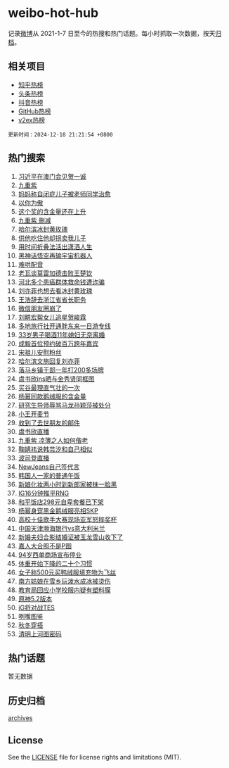 # weibo-hot-hub

记录[微博](https://www.weibo.com)从 2021-1-7 日至今的热搜和热门话题。每小时抓取一次数据，按天[归档](archives)。

## 相关项目

- [知乎热榜](https://github.com/lonnyzhang423/zhihu-hot-hub)
- [头条热榜](https://github.com/lonnyzhang423/toutiao-hot-hub)
- [抖音热榜](https://github.com/lonnyzhang423/douyin-hot-hub)
- [GitHub热榜](https://github.com/lonnyzhang423/github-hot-hub)
- [v2ex热榜](https://github.com/lonnyzhang423/v2ex-hot-hub)


`更新时间：2024-12-18 21:21:54 +0800`

## 热门搜索

1. [习近平在澳门会见贺一诚](https://m.weibo.cn/search?containerid=100103type%3D1%26t%3D10%26q%3D%23%E4%B9%A0%E8%BF%91%E5%B9%B3%E5%9C%A8%E6%BE%B3%E9%97%A8%E4%BC%9A%E8%A7%81%E8%B4%BA%E4%B8%80%E8%AF%9A%23&stream_entry_id=51&isnewpage=1&extparam=seat%3D1%26filter_type%3Drealtimehot%26stream_entry_id%3D51%26q%3D%2523%25E4%25B9%25A0%25E8%25BF%2591%25E5%25B9%25B3%25E5%259C%25A8%25E6%25BE%25B3%25E9%2597%25A8%25E4%25BC%259A%25E8%25A7%2581%25E8%25B4%25BA%25E4%25B8%2580%25E8%25AF%259A%2523%26dgr%3D0%26c_type%3D51%26cate%3D10103%26pos%3D0%26display_time%3D1734528113%26pre_seqid%3D17345281134750179389712)
1. [九重紫](https://m.weibo.cn/search?containerid=100103type%3D1%26t%3D10%26q%3D%E4%B9%9D%E9%87%8D%E7%B4%AB&stream_entry_id=31&isnewpage=1&extparam=seat%3D1%26filter_type%3Drealtimehot%26flag%3D16%26c_type%3D31%26band_rank%3D1%26cate%3D5001%26pos%3D0%26stream_entry_id%3D31%26q%3D%25E4%25B9%259D%25E9%2587%258D%25E7%25B4%25AB%26realpos%3D1%26lcate%3D5001%26dgr%3D0%26display_time%3D1734528113%26pre_seqid%3D17345281134750179389712)
1. [妈妈称自闭症儿子被老师同学治愈](https://m.weibo.cn/search?containerid=100103type%3D1%26t%3D10%26q%3D%23%E5%A6%88%E5%A6%88%E7%A7%B0%E8%87%AA%E9%97%AD%E7%97%87%E5%84%BF%E5%AD%90%E8%A2%AB%E8%80%81%E5%B8%88%E5%90%8C%E5%AD%A6%E6%B2%BB%E6%84%88%23&stream_entry_id=31&isnewpage=1&extparam=seat%3D1%26filter_type%3Drealtimehot%26flag%3D32768%26c_type%3D31%26band_rank%3D2%26cate%3D5001%26pos%3D1%26stream_entry_id%3D31%26q%3D%2523%25E5%25A6%2588%25E5%25A6%2588%25E7%25A7%25B0%25E8%2587%25AA%25E9%2597%25AD%25E7%2597%2587%25E5%2584%25BF%25E5%25AD%2590%25E8%25A2%25AB%25E8%2580%2581%25E5%25B8%2588%25E5%2590%258C%25E5%25AD%25A6%25E6%25B2%25BB%25E6%2584%2588%2523%26realpos%3D2%26lcate%3D5001%26dgr%3D0%26display_time%3D1734528113%26pre_seqid%3D17345281134750179389712)
1. [以你为傲](https://m.weibo.cn/search?containerid=100103type%3D1%26t%3D10%26q%3D%23%E4%BB%A5%E4%BD%A0%E4%B8%BA%E5%82%B2%23&stream_entry_id=31&isnewpage=1&extparam=seat%3D1%26filter_type%3Drealtimehot%26flag%3D1%26c_type%3D31%26band_rank%3D3%26cate%3D5001%26pos%3D2%26stream_entry_id%3D31%26q%3D%2523%25E4%25BB%25A5%25E4%25BD%25A0%25E4%25B8%25BA%25E5%2582%25B2%2523%26realpos%3D3%26lcate%3D5001%26dgr%3D0%26display_time%3D1734528113%26pre_seqid%3D17345281134750179389712)
1. [这个奖的含金量还在上升](https://m.weibo.cn/search?containerid=100103type%3D1%26t%3D10%26q%3D%23%E8%BF%99%E4%B8%AA%E5%A5%96%E7%9A%84%E5%90%AB%E9%87%91%E9%87%8F%E8%BF%98%E5%9C%A8%E4%B8%8A%E5%8D%87%23&stream_entry_id=31&isnewpage=1&extparam=seat%3D1%26topic_ad%3D1%26filter_type%3Drealtimehot%26c_type%3D31%26band_rank%3D4%26cate%3D5001%26pos%3D3%26is_ad_pos%3D1%26stream_entry_id%3D31%26q%3D%2523%25E8%25BF%2599%25E4%25B8%25AA%25E5%25A5%2596%25E7%259A%2584%25E5%2590%25AB%25E9%2587%2591%25E9%2587%258F%25E8%25BF%2598%25E5%259C%25A8%25E4%25B8%258A%25E5%258D%2587%2523%26dgr%3D0%26adid%3D268679%26lcate%3D5001%26display_time%3D1734528113%26pre_seqid%3D17345281134750179389712)
1. [九重紫 删减](https://m.weibo.cn/search?containerid=100103type%3D1%26t%3D10%26q%3D%E4%B9%9D%E9%87%8D%E7%B4%AB+%E5%88%A0%E5%87%8F&stream_entry_id=31&isnewpage=1&extparam=seat%3D1%26filter_type%3Drealtimehot%26flag%3D1%26c_type%3D31%26band_rank%3D4%26cate%3D5001%26pos%3D4%26stream_entry_id%3D31%26q%3D%25E4%25B9%259D%25E9%2587%258D%25E7%25B4%25AB%2520%25E5%2588%25A0%25E5%2587%258F%26realpos%3D4%26lcate%3D5001%26dgr%3D0%26display_time%3D1734528113%26pre_seqid%3D17345281134750179389712)
1. [哈尔滨冰封黄玫瑰](https://m.weibo.cn/search?containerid=100103type%3D1%26t%3D10%26q%3D%E5%93%88%E5%B0%94%E6%BB%A8%E5%86%B0%E5%B0%81%E9%BB%84%E7%8E%AB%E7%91%B0&stream_entry_id=31&isnewpage=1&extparam=seat%3D1%26filter_type%3Drealtimehot%26flag%3D0%26c_type%3D31%26band_rank%3D5%26cate%3D5001%26pos%3D5%26stream_entry_id%3D31%26q%3D%25E5%2593%2588%25E5%25B0%2594%25E6%25BB%25A8%25E5%2586%25B0%25E5%25B0%2581%25E9%25BB%2584%25E7%258E%25AB%25E7%2591%25B0%26realpos%3D5%26lcate%3D5001%26dgr%3D0%26display_time%3D1734528113%26pre_seqid%3D17345281134750179389712)
1. [供他吃住他却拐卖我儿子](https://m.weibo.cn/search?containerid=100103type%3D1%26t%3D10%26q%3D%23%E4%BE%9B%E4%BB%96%E5%90%83%E4%BD%8F%E4%BB%96%E5%8D%B4%E6%8B%90%E5%8D%96%E6%88%91%E5%84%BF%E5%AD%90%23&stream_entry_id=31&isnewpage=1&extparam=seat%3D1%26filter_type%3Drealtimehot%26flag%3D2%26c_type%3D31%26band_rank%3D6%26cate%3D5001%26pos%3D6%26stream_entry_id%3D31%26q%3D%2523%25E4%25BE%259B%25E4%25BB%2596%25E5%2590%2583%25E4%25BD%258F%25E4%25BB%2596%25E5%258D%25B4%25E6%258B%2590%25E5%258D%2596%25E6%2588%2591%25E5%2584%25BF%25E5%25AD%2590%2523%26realpos%3D6%26lcate%3D5001%26dgr%3D0%26display_time%3D1734528113%26pre_seqid%3D17345281134750179389712)
1. [用时间折叠法活出潇洒人生](https://m.weibo.cn/search?containerid=100103type%3D1%26t%3D10%26q%3D%23%E7%94%A8%E6%97%B6%E9%97%B4%E6%8A%98%E5%8F%A0%E6%B3%95%E6%B4%BB%E5%87%BA%E6%BD%87%E6%B4%92%E4%BA%BA%E7%94%9F%23&stream_entry_id=31&isnewpage=1&extparam=seat%3D1%26filter_type%3Drealtimehot%26c_type%3D31%26band_rank%3D7%26cate%3D5001%26pos%3D7%26is_ad_pos%3D1%26stream_entry_id%3D31%26q%3D%2523%25E7%2594%25A8%25E6%2597%25B6%25E9%2597%25B4%25E6%258A%2598%25E5%258F%25A0%25E6%25B3%2595%25E6%25B4%25BB%25E5%2587%25BA%25E6%25BD%2587%25E6%25B4%2592%25E4%25BA%25BA%25E7%2594%259F%2523%26dgr%3D0%26adid%3D268615%26lcate%3D5001%26display_time%3D1734528113%26pre_seqid%3D17345281134750179389712)
1. [黑神话悟空再输宇宙机器人](https://m.weibo.cn/search?containerid=100103type%3D1%26t%3D10%26q%3D%23%E9%BB%91%E7%A5%9E%E8%AF%9D%E6%82%9F%E7%A9%BA%E5%86%8D%E8%BE%93%E5%AE%87%E5%AE%99%E6%9C%BA%E5%99%A8%E4%BA%BA%23&stream_entry_id=31&isnewpage=1&extparam=seat%3D1%26filter_type%3Drealtimehot%26flag%3D0%26c_type%3D31%26band_rank%3D7%26cate%3D5001%26pos%3D8%26stream_entry_id%3D31%26q%3D%2523%25E9%25BB%2591%25E7%25A5%259E%25E8%25AF%259D%25E6%2582%259F%25E7%25A9%25BA%25E5%2586%258D%25E8%25BE%2593%25E5%25AE%2587%25E5%25AE%2599%25E6%259C%25BA%25E5%2599%25A8%25E4%25BA%25BA%2523%26realpos%3D7%26lcate%3D5001%26dgr%3D0%26display_time%3D1734528113%26pre_seqid%3D17345281134750179389712)
1. [难哄配音](https://m.weibo.cn/search?containerid=100103type%3D1%26t%3D10%26q%3D%E9%9A%BE%E5%93%84%E9%85%8D%E9%9F%B3&stream_entry_id=31&isnewpage=1&extparam=seat%3D1%26filter_type%3Drealtimehot%26flag%3D1%26c_type%3D31%26band_rank%3D8%26cate%3D5001%26pos%3D9%26stream_entry_id%3D31%26q%3D%25E9%259A%25BE%25E5%2593%2584%25E9%2585%258D%25E9%259F%25B3%26realpos%3D8%26lcate%3D5001%26dgr%3D0%26display_time%3D1734528113%26pre_seqid%3D17345281134750179389712)
1. [老瓦谈莫雷加德击败王楚钦](https://m.weibo.cn/search?containerid=100103type%3D1%26t%3D10%26q%3D%23%E8%80%81%E7%93%A6%E8%B0%88%E8%8E%AB%E9%9B%B7%E5%8A%A0%E5%BE%B7%E5%87%BB%E8%B4%A5%E7%8E%8B%E6%A5%9A%E9%92%A6%23&stream_entry_id=31&isnewpage=1&extparam=seat%3D1%26filter_type%3Drealtimehot%26flag%3D0%26c_type%3D31%26band_rank%3D9%26cate%3D5001%26pos%3D10%26stream_entry_id%3D31%26q%3D%2523%25E8%2580%2581%25E7%2593%25A6%25E8%25B0%2588%25E8%258E%25AB%25E9%259B%25B7%25E5%258A%25A0%25E5%25BE%25B7%25E5%2587%25BB%25E8%25B4%25A5%25E7%258E%258B%25E6%25A5%259A%25E9%2592%25A6%2523%26realpos%3D9%26lcate%3D5001%26dgr%3D0%26display_time%3D1734528113%26pre_seqid%3D17345281134750179389712)
1. [河北多个患癌群体救命钱遭诈骗](https://m.weibo.cn/search?containerid=100103type%3D1%26t%3D10%26q%3D%23%E6%B2%B3%E5%8C%97%E5%A4%9A%E4%B8%AA%E6%82%A3%E7%99%8C%E7%BE%A4%E4%BD%93%E6%95%91%E5%91%BD%E9%92%B1%E9%81%AD%E8%AF%88%E9%AA%97%23&stream_entry_id=31&isnewpage=1&extparam=seat%3D1%26filter_type%3Drealtimehot%26flag%3D1%26c_type%3D31%26band_rank%3D10%26cate%3D5001%26pos%3D11%26stream_entry_id%3D31%26q%3D%2523%25E6%25B2%25B3%25E5%258C%2597%25E5%25A4%259A%25E4%25B8%25AA%25E6%2582%25A3%25E7%2599%258C%25E7%25BE%25A4%25E4%25BD%2593%25E6%2595%2591%25E5%2591%25BD%25E9%2592%25B1%25E9%2581%25AD%25E8%25AF%2588%25E9%25AA%2597%2523%26realpos%3D10%26lcate%3D5001%26dgr%3D0%26display_time%3D1734528113%26pre_seqid%3D17345281134750179389712)
1. [刘亦菲也想去看冰封黄玫瑰](https://m.weibo.cn/search?containerid=100103type%3D1%26t%3D10%26q%3D%23%E5%88%98%E4%BA%A6%E8%8F%B2%E4%B9%9F%E6%83%B3%E5%8E%BB%E7%9C%8B%E5%86%B0%E5%B0%81%E9%BB%84%E7%8E%AB%E7%91%B0%23&stream_entry_id=31&isnewpage=1&extparam=seat%3D1%26filter_type%3Drealtimehot%26flag%3D1%26c_type%3D31%26band_rank%3D11%26cate%3D5001%26pos%3D12%26stream_entry_id%3D31%26q%3D%2523%25E5%2588%2598%25E4%25BA%25A6%25E8%258F%25B2%25E4%25B9%259F%25E6%2583%25B3%25E5%258E%25BB%25E7%259C%258B%25E5%2586%25B0%25E5%25B0%2581%25E9%25BB%2584%25E7%258E%25AB%25E7%2591%25B0%2523%26realpos%3D11%26lcate%3D5001%26dgr%3D0%26display_time%3D1734528113%26pre_seqid%3D17345281134750179389712)
1. [王浩辞去浙江省省长职务](https://m.weibo.cn/search?containerid=100103type%3D1%26t%3D10%26q%3D%23%E7%8E%8B%E6%B5%A9%E8%BE%9E%E5%8E%BB%E6%B5%99%E6%B1%9F%E7%9C%81%E7%9C%81%E9%95%BF%E8%81%8C%E5%8A%A1%23&stream_entry_id=31&isnewpage=1&extparam=seat%3D1%26filter_type%3Drealtimehot%26flag%3D0%26c_type%3D31%26band_rank%3D12%26cate%3D5001%26pos%3D13%26stream_entry_id%3D31%26q%3D%2523%25E7%258E%258B%25E6%25B5%25A9%25E8%25BE%259E%25E5%258E%25BB%25E6%25B5%2599%25E6%25B1%259F%25E7%259C%2581%25E7%259C%2581%25E9%2595%25BF%25E8%2581%258C%25E5%258A%25A1%2523%26realpos%3D12%26lcate%3D5001%26dgr%3D0%26display_time%3D1734528113%26pre_seqid%3D17345281134750179389712)
1. [微信朋友圈崩了](https://m.weibo.cn/search?containerid=100103type%3D1%26t%3D10%26q%3D%E5%BE%AE%E4%BF%A1%E6%9C%8B%E5%8F%8B%E5%9C%88%E5%B4%A9%E4%BA%86&stream_entry_id=31&isnewpage=1&extparam=seat%3D1%26filter_type%3Drealtimehot%26flag%3D2%26c_type%3D31%26band_rank%3D13%26cate%3D5001%26pos%3D14%26stream_entry_id%3D31%26q%3D%25E5%25BE%25AE%25E4%25BF%25A1%25E6%259C%258B%25E5%258F%258B%25E5%259C%2588%25E5%25B4%25A9%25E4%25BA%2586%26realpos%3D13%26lcate%3D5001%26dgr%3D0%26display_time%3D1734528113%26pre_seqid%3D17345281134750179389712)
1. [刘畊宏帮女儿追星贺峻霖](https://m.weibo.cn/search?containerid=100103type%3D1%26t%3D10%26q%3D%23%E5%88%98%E7%95%8A%E5%AE%8F%E5%B8%AE%E5%A5%B3%E5%84%BF%E8%BF%BD%E6%98%9F%E8%B4%BA%E5%B3%BB%E9%9C%96%23&stream_entry_id=31&isnewpage=1&extparam=seat%3D1%26filter_type%3Drealtimehot%26flag%3D1%26c_type%3D31%26band_rank%3D14%26cate%3D5001%26pos%3D15%26stream_entry_id%3D31%26q%3D%2523%25E5%2588%2598%25E7%2595%258A%25E5%25AE%258F%25E5%25B8%25AE%25E5%25A5%25B3%25E5%2584%25BF%25E8%25BF%25BD%25E6%2598%259F%25E8%25B4%25BA%25E5%25B3%25BB%25E9%259C%2596%2523%26realpos%3D14%26lcate%3D5001%26dgr%3D0%26display_time%3D1734528113%26pre_seqid%3D17345281134750179389712)
1. [多地旅行社开通胖东来一日游专线](https://m.weibo.cn/search?containerid=100103type%3D1%26t%3D10%26q%3D%23%E5%A4%9A%E5%9C%B0%E6%97%85%E8%A1%8C%E7%A4%BE%E5%BC%80%E9%80%9A%E8%83%96%E4%B8%9C%E6%9D%A5%E4%B8%80%E6%97%A5%E6%B8%B8%E4%B8%93%E7%BA%BF%23&stream_entry_id=31&isnewpage=1&extparam=seat%3D1%26filter_type%3Drealtimehot%26flag%3D1%26c_type%3D31%26band_rank%3D15%26cate%3D5001%26pos%3D16%26stream_entry_id%3D31%26q%3D%2523%25E5%25A4%259A%25E5%259C%25B0%25E6%2597%2585%25E8%25A1%258C%25E7%25A4%25BE%25E5%25BC%2580%25E9%2580%259A%25E8%2583%2596%25E4%25B8%259C%25E6%259D%25A5%25E4%25B8%2580%25E6%2597%25A5%25E6%25B8%25B8%25E4%25B8%2593%25E7%25BA%25BF%2523%26realpos%3D15%26lcate%3D5001%26dgr%3D0%26display_time%3D1734528113%26pre_seqid%3D17345281134750179389712)
1. [33岁男子喝酒11年媳妇无奈离婚](https://m.weibo.cn/search?containerid=100103type%3D1%26t%3D10%26q%3D%2333%E5%B2%81%E7%94%B7%E5%AD%90%E5%96%9D%E9%85%9211%E5%B9%B4%E5%AA%B3%E5%A6%87%E6%97%A0%E5%A5%88%E7%A6%BB%E5%A9%9A%23&stream_entry_id=31&isnewpage=1&extparam=seat%3D1%26filter_type%3Drealtimehot%26flag%3D0%26c_type%3D31%26band_rank%3D16%26cate%3D5001%26pos%3D17%26stream_entry_id%3D31%26q%3D%252333%25E5%25B2%2581%25E7%2594%25B7%25E5%25AD%2590%25E5%2596%259D%25E9%2585%259211%25E5%25B9%25B4%25E5%25AA%25B3%25E5%25A6%2587%25E6%2597%25A0%25E5%25A5%2588%25E7%25A6%25BB%25E5%25A9%259A%2523%26realpos%3D16%26lcate%3D5001%26dgr%3D0%26display_time%3D1734528113%26pre_seqid%3D17345281134750179389712)
1. [成毅首位预约破百万跨年嘉宾](https://m.weibo.cn/search?containerid=100103type%3D1%26t%3D10%26q%3D%23%E6%88%90%E6%AF%85%E9%A6%96%E4%BD%8D%E9%A2%84%E7%BA%A6%E7%A0%B4%E7%99%BE%E4%B8%87%E8%B7%A8%E5%B9%B4%E5%98%89%E5%AE%BE%23&stream_entry_id=31&isnewpage=1&extparam=seat%3D1%26filter_type%3Drealtimehot%26flag%3D1%26c_type%3D31%26band_rank%3D17%26cate%3D5001%26pos%3D18%26stream_entry_id%3D31%26q%3D%2523%25E6%2588%2590%25E6%25AF%2585%25E9%25A6%2596%25E4%25BD%258D%25E9%25A2%2584%25E7%25BA%25A6%25E7%25A0%25B4%25E7%2599%25BE%25E4%25B8%2587%25E8%25B7%25A8%25E5%25B9%25B4%25E5%2598%2589%25E5%25AE%25BE%2523%26realpos%3D17%26lcate%3D5001%26dgr%3D0%26display_time%3D1734528113%26pre_seqid%3D17345281134750179389712)
1. [宋祖儿安慰粉丝](https://m.weibo.cn/search?containerid=100103type%3D1%26t%3D10%26q%3D%23%E5%AE%8B%E7%A5%96%E5%84%BF%E5%AE%89%E6%85%B0%E7%B2%89%E4%B8%9D%23&stream_entry_id=31&isnewpage=1&extparam=seat%3D1%26filter_type%3Drealtimehot%26flag%3D0%26c_type%3D31%26band_rank%3D18%26cate%3D5001%26pos%3D19%26stream_entry_id%3D31%26q%3D%2523%25E5%25AE%258B%25E7%25A5%2596%25E5%2584%25BF%25E5%25AE%2589%25E6%2585%25B0%25E7%25B2%2589%25E4%25B8%259D%2523%26realpos%3D18%26lcate%3D5001%26dgr%3D0%26display_time%3D1734528113%26pre_seqid%3D17345281134750179389712)
1. [哈尔滨文旅回复刘亦菲](https://m.weibo.cn/search?containerid=100103type%3D1%26t%3D10%26q%3D%23%E5%93%88%E5%B0%94%E6%BB%A8%E6%96%87%E6%97%85%E5%9B%9E%E5%A4%8D%E5%88%98%E4%BA%A6%E8%8F%B2%23&stream_entry_id=31&isnewpage=1&extparam=seat%3D1%26filter_type%3Drealtimehot%26flag%3D1%26c_type%3D31%26band_rank%3D19%26cate%3D5001%26pos%3D20%26stream_entry_id%3D31%26q%3D%2523%25E5%2593%2588%25E5%25B0%2594%25E6%25BB%25A8%25E6%2596%2587%25E6%2597%2585%25E5%259B%259E%25E5%25A4%258D%25E5%2588%2598%25E4%25BA%25A6%25E8%258F%25B2%2523%26realpos%3D19%26lcate%3D5001%26dgr%3D0%26display_time%3D1734528113%26pre_seqid%3D17345281134750179389712)
1. [落马乡镇干部一年打200多场牌](https://m.weibo.cn/search?containerid=100103type%3D1%26t%3D10%26q%3D%23%E8%90%BD%E9%A9%AC%E4%B9%A1%E9%95%87%E5%B9%B2%E9%83%A8%E4%B8%80%E5%B9%B4%E6%89%93200%E5%A4%9A%E5%9C%BA%E7%89%8C%23&stream_entry_id=31&isnewpage=1&extparam=seat%3D1%26filter_type%3Drealtimehot%26flag%3D1%26c_type%3D31%26band_rank%3D20%26cate%3D5001%26pos%3D21%26stream_entry_id%3D31%26q%3D%2523%25E8%2590%25BD%25E9%25A9%25AC%25E4%25B9%25A1%25E9%2595%2587%25E5%25B9%25B2%25E9%2583%25A8%25E4%25B8%2580%25E5%25B9%25B4%25E6%2589%2593200%25E5%25A4%259A%25E5%259C%25BA%25E7%2589%258C%2523%26realpos%3D20%26lcate%3D5001%26dgr%3D0%26display_time%3D1734528113%26pre_seqid%3D17345281134750179389712)
1. [虞书欣ins晒与金秀贤同框图](https://m.weibo.cn/search?containerid=100103type%3D1%26t%3D10%26q%3D%23%E8%99%9E%E4%B9%A6%E6%AC%A3ins%E6%99%92%E4%B8%8E%E9%87%91%E7%A7%80%E8%B4%A4%E5%90%8C%E6%A1%86%E5%9B%BE%23&stream_entry_id=31&isnewpage=1&extparam=seat%3D1%26filter_type%3Drealtimehot%26flag%3D2%26c_type%3D31%26band_rank%3D21%26cate%3D5001%26pos%3D22%26stream_entry_id%3D31%26q%3D%2523%25E8%2599%259E%25E4%25B9%25A6%25E6%25AC%25A3ins%25E6%2599%2592%25E4%25B8%258E%25E9%2587%2591%25E7%25A7%2580%25E8%25B4%25A4%25E5%2590%258C%25E6%25A1%2586%25E5%259B%25BE%2523%26realpos%3D21%26lcate%3D5001%26dgr%3D0%26display_time%3D1734528113%26pre_seqid%3D17345281134750179389712)
1. [买谷最理直气壮的一次](https://m.weibo.cn/search?containerid=100103type%3D1%26t%3D10%26q%3D%23%E4%B9%B0%E8%B0%B7%E6%9C%80%E7%90%86%E7%9B%B4%E6%B0%94%E5%A3%AE%E7%9A%84%E4%B8%80%E6%AC%A1%23&stream_entry_id=31&isnewpage=1&extparam=seat%3D1%26filter_type%3Drealtimehot%26flag%3D0%26c_type%3D31%26band_rank%3D22%26cate%3D5001%26pos%3D23%26stream_entry_id%3D31%26q%3D%2523%25E4%25B9%25B0%25E8%25B0%25B7%25E6%259C%2580%25E7%2590%2586%25E7%259B%25B4%25E6%25B0%2594%25E5%25A3%25AE%25E7%259A%2584%25E4%25B8%2580%25E6%25AC%25A1%2523%26realpos%3D22%26lcate%3D5001%26adid%3D268390%26dgr%3D0%26display_time%3D1734528113%26pre_seqid%3D17345281134750179389712)
1. [杨幂同款鹅绒服的含金量](https://m.weibo.cn/search?containerid=100103type%3D1%26t%3D10%26q%3D%23%E6%9D%A8%E5%B9%82%E5%90%8C%E6%AC%BE%E9%B9%85%E7%BB%92%E6%9C%8D%E7%9A%84%E5%90%AB%E9%87%91%E9%87%8F%23&stream_entry_id=31&isnewpage=1&extparam=seat%3D1%26filter_type%3Drealtimehot%26flag%3D0%26c_type%3D31%26band_rank%3D23%26cate%3D5001%26pos%3D24%26stream_entry_id%3D31%26q%3D%2523%25E6%259D%25A8%25E5%25B9%2582%25E5%2590%258C%25E6%25AC%25BE%25E9%25B9%2585%25E7%25BB%2592%25E6%259C%258D%25E7%259A%2584%25E5%2590%25AB%25E9%2587%2591%25E9%2587%258F%2523%26realpos%3D23%26lcate%3D5001%26adid%3D268707%26dgr%3D0%26display_time%3D1734528113%26pre_seqid%3D17345281134750179389712)
1. [研究生导师辱骂马龙孙颖莎被处分](https://m.weibo.cn/search?containerid=100103type%3D1%26t%3D10%26q%3D%23%E7%A0%94%E7%A9%B6%E7%94%9F%E5%AF%BC%E5%B8%88%E8%BE%B1%E9%AA%82%E9%A9%AC%E9%BE%99%E5%AD%99%E9%A2%96%E8%8E%8E%E8%A2%AB%E5%A4%84%E5%88%86%23&stream_entry_id=31&isnewpage=1&extparam=seat%3D1%26filter_type%3Drealtimehot%26flag%3D2%26c_type%3D31%26band_rank%3D24%26cate%3D5001%26pos%3D25%26stream_entry_id%3D31%26q%3D%2523%25E7%25A0%2594%25E7%25A9%25B6%25E7%2594%259F%25E5%25AF%25BC%25E5%25B8%2588%25E8%25BE%25B1%25E9%25AA%2582%25E9%25A9%25AC%25E9%25BE%2599%25E5%25AD%2599%25E9%25A2%2596%25E8%258E%258E%25E8%25A2%25AB%25E5%25A4%2584%25E5%2588%2586%2523%26realpos%3D24%26lcate%3D5001%26dgr%3D0%26display_time%3D1734528113%26pre_seqid%3D17345281134750179389712)
1. [小王开麦节](https://m.weibo.cn/search?containerid=100103type%3D1%26t%3D10%26q%3D%23%E5%B0%8F%E7%8E%8B%E5%BC%80%E9%BA%A6%E8%8A%82%23&stream_entry_id=31&isnewpage=1&extparam=seat%3D1%26filter_type%3Drealtimehot%26flag%3D1%26c_type%3D31%26band_rank%3D25%26cate%3D5001%26pos%3D26%26stream_entry_id%3D31%26q%3D%2523%25E5%25B0%258F%25E7%258E%258B%25E5%25BC%2580%25E9%25BA%25A6%25E8%258A%2582%2523%26realpos%3D25%26lcate%3D5001%26dgr%3D0%26display_time%3D1734528113%26pre_seqid%3D17345281134750179389712)
1. [收到了去世朋友的邮件](https://m.weibo.cn/search?containerid=100103type%3D1%26t%3D10%26q%3D%E6%94%B6%E5%88%B0%E4%BA%86%E5%8E%BB%E4%B8%96%E6%9C%8B%E5%8F%8B%E7%9A%84%E9%82%AE%E4%BB%B6&stream_entry_id=31&isnewpage=1&extparam=seat%3D1%26filter_type%3Drealtimehot%26flag%3D0%26c_type%3D31%26band_rank%3D26%26cate%3D5001%26pos%3D27%26stream_entry_id%3D31%26q%3D%25E6%2594%25B6%25E5%2588%25B0%25E4%25BA%2586%25E5%258E%25BB%25E4%25B8%2596%25E6%259C%258B%25E5%258F%258B%25E7%259A%2584%25E9%2582%25AE%25E4%25BB%25B6%26realpos%3D26%26lcate%3D5001%26dgr%3D0%26display_time%3D1734528113%26pre_seqid%3D17345281134750179389712)
1. [虞书欣直播](https://m.weibo.cn/search?containerid=100103type%3D1%26t%3D10%26q%3D%E8%99%9E%E4%B9%A6%E6%AC%A3%E7%9B%B4%E6%92%AD&stream_entry_id=31&isnewpage=1&extparam=seat%3D1%26filter_type%3Drealtimehot%26flag%3D1%26c_type%3D31%26band_rank%3D27%26cate%3D5001%26pos%3D28%26stream_entry_id%3D31%26q%3D%25E8%2599%259E%25E4%25B9%25A6%25E6%25AC%25A3%25E7%259B%25B4%25E6%2592%25AD%26realpos%3D27%26lcate%3D5001%26dgr%3D0%26display_time%3D1734528113%26pre_seqid%3D17345281134750179389712)
1. [九重紫 凉薄之人如何偕老](https://m.weibo.cn/search?containerid=100103type%3D1%26t%3D10%26q%3D%E4%B9%9D%E9%87%8D%E7%B4%AB+%E5%87%89%E8%96%84%E4%B9%8B%E4%BA%BA%E5%A6%82%E4%BD%95%E5%81%95%E8%80%81&stream_entry_id=31&isnewpage=1&extparam=seat%3D1%26filter_type%3Drealtimehot%26flag%3D1%26c_type%3D31%26band_rank%3D28%26cate%3D5001%26pos%3D29%26stream_entry_id%3D31%26q%3D%25E4%25B9%259D%25E9%2587%258D%25E7%25B4%25AB%2520%25E5%2587%2589%25E8%2596%2584%25E4%25B9%258B%25E4%25BA%25BA%25E5%25A6%2582%25E4%25BD%2595%25E5%2581%2595%25E8%2580%2581%26realpos%3D28%26lcate%3D5001%26dgr%3D0%26display_time%3D1734528113%26pre_seqid%3D17345281134750179389712)
1. [鞠婧祎说韩芸汐和自己相似](https://m.weibo.cn/search?containerid=100103type%3D1%26t%3D10%26q%3D%23%E9%9E%A0%E5%A9%A7%E7%A5%8E%E8%AF%B4%E9%9F%A9%E8%8A%B8%E6%B1%90%E5%92%8C%E8%87%AA%E5%B7%B1%E7%9B%B8%E4%BC%BC%23&stream_entry_id=31&isnewpage=1&extparam=seat%3D1%26filter_type%3Drealtimehot%26flag%3D1%26c_type%3D31%26band_rank%3D29%26cate%3D5001%26pos%3D30%26stream_entry_id%3D31%26q%3D%2523%25E9%259E%25A0%25E5%25A9%25A7%25E7%25A5%258E%25E8%25AF%25B4%25E9%259F%25A9%25E8%258A%25B8%25E6%25B1%2590%25E5%2592%258C%25E8%2587%25AA%25E5%25B7%25B1%25E7%259B%25B8%25E4%25BC%25BC%2523%26realpos%3D29%26lcate%3D5001%26dgr%3D0%26display_time%3D1734528113%26pre_seqid%3D17345281134750179389712)
1. [波司登直播](https://m.weibo.cn/search?containerid=100103type%3D1%26t%3D10%26q%3D%E6%B3%A2%E5%8F%B8%E7%99%BB%E7%9B%B4%E6%92%AD&stream_entry_id=31&isnewpage=1&extparam=seat%3D1%26filter_type%3Drealtimehot%26flag%3D0%26c_type%3D31%26band_rank%3D30%26cate%3D5001%26pos%3D31%26stream_entry_id%3D31%26q%3D%25E6%25B3%25A2%25E5%258F%25B8%25E7%2599%25BB%25E7%259B%25B4%25E6%2592%25AD%26realpos%3D30%26lcate%3D5001%26dgr%3D0%26display_time%3D1734528113%26pre_seqid%3D17345281134750179389712)
1. [NewJeans自己签代言](https://m.weibo.cn/search?containerid=100103type%3D1%26t%3D10%26q%3D%23NewJeans%E8%87%AA%E5%B7%B1%E7%AD%BE%E4%BB%A3%E8%A8%80%23&stream_entry_id=31&isnewpage=1&extparam=seat%3D1%26filter_type%3Drealtimehot%26flag%3D1%26c_type%3D31%26band_rank%3D31%26cate%3D5001%26pos%3D32%26stream_entry_id%3D31%26q%3D%2523NewJeans%25E8%2587%25AA%25E5%25B7%25B1%25E7%25AD%25BE%25E4%25BB%25A3%25E8%25A8%2580%2523%26realpos%3D31%26lcate%3D5001%26dgr%3D0%26display_time%3D1734528113%26pre_seqid%3D17345281134750179389712)
1. [韩国人一家的普通午饭](https://m.weibo.cn/search?containerid=100103type%3D1%26t%3D10%26q%3D%E9%9F%A9%E5%9B%BD%E4%BA%BA%E4%B8%80%E5%AE%B6%E7%9A%84%E6%99%AE%E9%80%9A%E5%8D%88%E9%A5%AD&stream_entry_id=31&isnewpage=1&extparam=seat%3D1%26filter_type%3Drealtimehot%26flag%3D0%26c_type%3D31%26band_rank%3D32%26cate%3D5001%26pos%3D33%26stream_entry_id%3D31%26q%3D%25E9%259F%25A9%25E5%259B%25BD%25E4%25BA%25BA%25E4%25B8%2580%25E5%25AE%25B6%25E7%259A%2584%25E6%2599%25AE%25E9%2580%259A%25E5%258D%2588%25E9%25A5%25AD%26realpos%3D32%26lcate%3D5001%26dgr%3D0%26display_time%3D1734528113%26pre_seqid%3D17345281134750179389712)
1. [新娘化妆两小时到新郎家被抹一脸黑](https://m.weibo.cn/search?containerid=100103type%3D1%26t%3D10%26q%3D%23%E6%96%B0%E5%A8%98%E5%8C%96%E5%A6%86%E4%B8%A4%E5%B0%8F%E6%97%B6%E5%88%B0%E6%96%B0%E9%83%8E%E5%AE%B6%E8%A2%AB%E6%8A%B9%E4%B8%80%E8%84%B8%E9%BB%91%23&stream_entry_id=31&isnewpage=1&extparam=seat%3D1%26filter_type%3Drealtimehot%26flag%3D0%26c_type%3D31%26band_rank%3D33%26cate%3D5001%26pos%3D34%26stream_entry_id%3D31%26q%3D%2523%25E6%2596%25B0%25E5%25A8%2598%25E5%258C%2596%25E5%25A6%2586%25E4%25B8%25A4%25E5%25B0%258F%25E6%2597%25B6%25E5%2588%25B0%25E6%2596%25B0%25E9%2583%258E%25E5%25AE%25B6%25E8%25A2%25AB%25E6%258A%25B9%25E4%25B8%2580%25E8%2584%25B8%25E9%25BB%2591%2523%26realpos%3D33%26lcate%3D5001%26dgr%3D0%26display_time%3D1734528113%26pre_seqid%3D17345281134750179389712)
1. [IG16分钟推平RNG](https://m.weibo.cn/search?containerid=100103type%3D1%26t%3D10%26q%3D%23IG16%E5%88%86%E9%92%9F%E6%8E%A8%E5%B9%B3RNG%23&stream_entry_id=31&isnewpage=1&extparam=seat%3D1%26filter_type%3Drealtimehot%26flag%3D1%26c_type%3D31%26band_rank%3D34%26cate%3D5001%26pos%3D35%26stream_entry_id%3D31%26q%3D%2523IG16%25E5%2588%2586%25E9%2592%259F%25E6%258E%25A8%25E5%25B9%25B3RNG%2523%26realpos%3D34%26lcate%3D5001%26dgr%3D0%26display_time%3D1734528113%26pre_seqid%3D17345281134750179389712)
1. [和平饭店298元自卑套餐已下架](https://m.weibo.cn/search?containerid=100103type%3D1%26t%3D10%26q%3D%23%E5%92%8C%E5%B9%B3%E9%A5%AD%E5%BA%97298%E5%85%83%E8%87%AA%E5%8D%91%E5%A5%97%E9%A4%90%E5%B7%B2%E4%B8%8B%E6%9E%B6%23&stream_entry_id=31&isnewpage=1&extparam=seat%3D1%26filter_type%3Drealtimehot%26flag%3D1%26c_type%3D31%26band_rank%3D35%26cate%3D5001%26pos%3D36%26stream_entry_id%3D31%26q%3D%2523%25E5%2592%258C%25E5%25B9%25B3%25E9%25A5%25AD%25E5%25BA%2597298%25E5%2585%2583%25E8%2587%25AA%25E5%258D%2591%25E5%25A5%2597%25E9%25A4%2590%25E5%25B7%25B2%25E4%25B8%258B%25E6%259E%25B6%2523%26realpos%3D35%26lcate%3D5001%26dgr%3D0%26display_time%3D1734528113%26pre_seqid%3D17345281134750179389712)
1. [杨幂身穿黑金鹅绒服亮相SKP](https://m.weibo.cn/search?containerid=100103type%3D1%26t%3D10%26q%3D%E6%9D%A8%E5%B9%82%E8%BA%AB%E7%A9%BF%E9%BB%91%E9%87%91%E9%B9%85%E7%BB%92%E6%9C%8D%E4%BA%AE%E7%9B%B8SKP&stream_entry_id=31&isnewpage=1&extparam=seat%3D1%26filter_type%3Drealtimehot%26flag%3D0%26c_type%3D31%26band_rank%3D36%26cate%3D5001%26pos%3D37%26stream_entry_id%3D31%26q%3D%25E6%259D%25A8%25E5%25B9%2582%25E8%25BA%25AB%25E7%25A9%25BF%25E9%25BB%2591%25E9%2587%2591%25E9%25B9%2585%25E7%25BB%2592%25E6%259C%258D%25E4%25BA%25AE%25E7%259B%25B8SKP%26realpos%3D36%26lcate%3D5001%26adid%3D269069%26dgr%3D0%26display_time%3D1734528113%26pre_seqid%3D17345281134750179389712)
1. [高校十佳歌手大赛现场亚军怒摔奖杯](https://m.weibo.cn/search?containerid=100103type%3D1%26t%3D10%26q%3D%23%E9%AB%98%E6%A0%A1%E5%8D%81%E4%BD%B3%E6%AD%8C%E6%89%8B%E5%A4%A7%E8%B5%9B%E7%8E%B0%E5%9C%BA%E4%BA%9A%E5%86%9B%E6%80%92%E6%91%94%E5%A5%96%E6%9D%AF%23&stream_entry_id=31&isnewpage=1&extparam=seat%3D1%26filter_type%3Drealtimehot%26flag%3D1%26c_type%3D31%26band_rank%3D37%26cate%3D5001%26pos%3D38%26stream_entry_id%3D31%26q%3D%2523%25E9%25AB%2598%25E6%25A0%25A1%25E5%258D%2581%25E4%25BD%25B3%25E6%25AD%258C%25E6%2589%258B%25E5%25A4%25A7%25E8%25B5%259B%25E7%258E%25B0%25E5%259C%25BA%25E4%25BA%259A%25E5%2586%259B%25E6%2580%2592%25E6%2591%2594%25E5%25A5%2596%25E6%259D%25AF%2523%26realpos%3D37%26lcate%3D5001%26dgr%3D0%26display_time%3D1734528113%26pre_seqid%3D17345281134750179389712)
1. [中国天津渤海银行vs意大利米兰](https://m.weibo.cn/search?containerid=100103type%3D1%26t%3D10%26q%3D%23%E4%B8%AD%E5%9B%BD%E5%A4%A9%E6%B4%A5%E6%B8%A4%E6%B5%B7%E9%93%B6%E8%A1%8Cvs%E6%84%8F%E5%A4%A7%E5%88%A9%E7%B1%B3%E5%85%B0%23&stream_entry_id=31&isnewpage=1&extparam=seat%3D1%26filter_type%3Drealtimehot%26flag%3D1%26c_type%3D31%26band_rank%3D38%26cate%3D5001%26pos%3D39%26stream_entry_id%3D31%26q%3D%2523%25E4%25B8%25AD%25E5%259B%25BD%25E5%25A4%25A9%25E6%25B4%25A5%25E6%25B8%25A4%25E6%25B5%25B7%25E9%2593%25B6%25E8%25A1%258Cvs%25E6%2584%258F%25E5%25A4%25A7%25E5%2588%25A9%25E7%25B1%25B3%25E5%2585%25B0%2523%26realpos%3D38%26lcate%3D5001%26dgr%3D0%26display_time%3D1734528113%26pre_seqid%3D17345281134750179389712)
1. [新婚夫妇合影结婚证被玉龙雪山收下了](https://m.weibo.cn/search?containerid=100103type%3D1%26t%3D10%26q%3D%23%E6%96%B0%E5%A9%9A%E5%A4%AB%E5%A6%87%E5%90%88%E5%BD%B1%E7%BB%93%E5%A9%9A%E8%AF%81%E8%A2%AB%E7%8E%89%E9%BE%99%E9%9B%AA%E5%B1%B1%E6%94%B6%E4%B8%8B%E4%BA%86%23&stream_entry_id=31&isnewpage=1&extparam=seat%3D1%26filter_type%3Drealtimehot%26flag%3D1%26c_type%3D31%26band_rank%3D39%26cate%3D5001%26pos%3D40%26stream_entry_id%3D31%26q%3D%2523%25E6%2596%25B0%25E5%25A9%259A%25E5%25A4%25AB%25E5%25A6%2587%25E5%2590%2588%25E5%25BD%25B1%25E7%25BB%2593%25E5%25A9%259A%25E8%25AF%2581%25E8%25A2%25AB%25E7%258E%2589%25E9%25BE%2599%25E9%259B%25AA%25E5%25B1%25B1%25E6%2594%25B6%25E4%25B8%258B%25E4%25BA%2586%2523%26realpos%3D39%26lcate%3D5001%26dgr%3D0%26display_time%3D1734528113%26pre_seqid%3D17345281134750179389712)
1. [嘉人大合照不是P图](https://m.weibo.cn/search?containerid=100103type%3D1%26t%3D10%26q%3D%23%E5%98%89%E4%BA%BA%E5%A4%A7%E5%90%88%E7%85%A7%E4%B8%8D%E6%98%AFP%E5%9B%BE%23&stream_entry_id=31&isnewpage=1&extparam=seat%3D1%26filter_type%3Drealtimehot%26flag%3D1%26c_type%3D31%26band_rank%3D40%26cate%3D5001%26pos%3D41%26stream_entry_id%3D31%26q%3D%2523%25E5%2598%2589%25E4%25BA%25BA%25E5%25A4%25A7%25E5%2590%2588%25E7%2585%25A7%25E4%25B8%258D%25E6%2598%25AFP%25E5%259B%25BE%2523%26realpos%3D40%26lcate%3D5001%26dgr%3D0%26display_time%3D1734528113%26pre_seqid%3D17345281134750179389712)
1. [94岁西单商场宣布停业](https://m.weibo.cn/search?containerid=100103type%3D1%26t%3D10%26q%3D%2394%E5%B2%81%E8%A5%BF%E5%8D%95%E5%95%86%E5%9C%BA%E5%AE%A3%E5%B8%83%E5%81%9C%E4%B8%9A%23&stream_entry_id=31&isnewpage=1&extparam=seat%3D1%26filter_type%3Drealtimehot%26flag%3D1%26c_type%3D31%26band_rank%3D41%26cate%3D5001%26pos%3D42%26stream_entry_id%3D31%26q%3D%252394%25E5%25B2%2581%25E8%25A5%25BF%25E5%258D%2595%25E5%2595%2586%25E5%259C%25BA%25E5%25AE%25A3%25E5%25B8%2583%25E5%2581%259C%25E4%25B8%259A%2523%26realpos%3D41%26lcate%3D5001%26dgr%3D0%26display_time%3D1734528113%26pre_seqid%3D17345281134750179389712)
1. [体重开始下降的二十个习惯](https://m.weibo.cn/search?containerid=100103type%3D1%26t%3D10%26q%3D%23%E4%BD%93%E9%87%8D%E5%BC%80%E5%A7%8B%E4%B8%8B%E9%99%8D%E7%9A%84%E4%BA%8C%E5%8D%81%E4%B8%AA%E4%B9%A0%E6%83%AF%23&stream_entry_id=31&isnewpage=1&extparam=seat%3D1%26filter_type%3Drealtimehot%26flag%3D0%26c_type%3D31%26band_rank%3D42%26cate%3D5001%26pos%3D43%26stream_entry_id%3D31%26q%3D%2523%25E4%25BD%2593%25E9%2587%258D%25E5%25BC%2580%25E5%25A7%258B%25E4%25B8%258B%25E9%2599%258D%25E7%259A%2584%25E4%25BA%258C%25E5%258D%2581%25E4%25B8%25AA%25E4%25B9%25A0%25E6%2583%25AF%2523%26realpos%3D42%26lcate%3D5001%26dgr%3D0%26display_time%3D1734528113%26pre_seqid%3D17345281134750179389712)
1. [女子称500元买鸭绒服填充物为飞丝](https://m.weibo.cn/search?containerid=100103type%3D1%26t%3D10%26q%3D%23%E5%A5%B3%E5%AD%90%E7%A7%B0500%E5%85%83%E4%B9%B0%E9%B8%AD%E7%BB%92%E6%9C%8D%E5%A1%AB%E5%85%85%E7%89%A9%E4%B8%BA%E9%A3%9E%E4%B8%9D%23&stream_entry_id=31&isnewpage=1&extparam=seat%3D1%26filter_type%3Drealtimehot%26flag%3D1%26c_type%3D31%26band_rank%3D43%26cate%3D5001%26pos%3D44%26stream_entry_id%3D31%26q%3D%2523%25E5%25A5%25B3%25E5%25AD%2590%25E7%25A7%25B0500%25E5%2585%2583%25E4%25B9%25B0%25E9%25B8%25AD%25E7%25BB%2592%25E6%259C%258D%25E5%25A1%25AB%25E5%2585%2585%25E7%2589%25A9%25E4%25B8%25BA%25E9%25A3%259E%25E4%25B8%259D%2523%26realpos%3D43%26lcate%3D5001%26dgr%3D0%26display_time%3D1734528113%26pre_seqid%3D17345281134750179389712)
1. [南方姑娘在雪乡玩泼水成冰被烫伤](https://m.weibo.cn/search?containerid=100103type%3D1%26t%3D10%26q%3D%23%E5%8D%97%E6%96%B9%E5%A7%91%E5%A8%98%E5%9C%A8%E9%9B%AA%E4%B9%A1%E7%8E%A9%E6%B3%BC%E6%B0%B4%E6%88%90%E5%86%B0%E8%A2%AB%E7%83%AB%E4%BC%A4%23&stream_entry_id=31&isnewpage=1&extparam=seat%3D1%26filter_type%3Drealtimehot%26flag%3D1%26c_type%3D31%26band_rank%3D44%26cate%3D5001%26pos%3D45%26stream_entry_id%3D31%26q%3D%2523%25E5%258D%2597%25E6%2596%25B9%25E5%25A7%2591%25E5%25A8%2598%25E5%259C%25A8%25E9%259B%25AA%25E4%25B9%25A1%25E7%258E%25A9%25E6%25B3%25BC%25E6%25B0%25B4%25E6%2588%2590%25E5%2586%25B0%25E8%25A2%25AB%25E7%2583%25AB%25E4%25BC%25A4%2523%26realpos%3D44%26lcate%3D5001%26dgr%3D0%26display_time%3D1734528113%26pre_seqid%3D17345281134750179389712)
1. [教育局回应小学校服内疑有塑料膜](https://m.weibo.cn/search?containerid=100103type%3D1%26t%3D10%26q%3D%23%E6%95%99%E8%82%B2%E5%B1%80%E5%9B%9E%E5%BA%94%E5%B0%8F%E5%AD%A6%E6%A0%A1%E6%9C%8D%E5%86%85%E7%96%91%E6%9C%89%E5%A1%91%E6%96%99%E8%86%9C%23&stream_entry_id=31&isnewpage=1&extparam=seat%3D1%26filter_type%3Drealtimehot%26flag%3D1%26c_type%3D31%26band_rank%3D45%26cate%3D5001%26pos%3D46%26stream_entry_id%3D31%26q%3D%2523%25E6%2595%2599%25E8%2582%25B2%25E5%25B1%2580%25E5%259B%259E%25E5%25BA%2594%25E5%25B0%258F%25E5%25AD%25A6%25E6%25A0%25A1%25E6%259C%258D%25E5%2586%2585%25E7%2596%2591%25E6%259C%2589%25E5%25A1%2591%25E6%2596%2599%25E8%2586%259C%2523%26realpos%3D45%26lcate%3D5001%26dgr%3D0%26display_time%3D1734528113%26pre_seqid%3D17345281134750179389712)
1. [原神5.2版本](https://m.weibo.cn/search?containerid=100103type%3D1%26t%3D10%26q%3D%23%E5%8E%9F%E7%A5%9E5.2%E7%89%88%E6%9C%AC%23&stream_entry_id=31&isnewpage=1&extparam=seat%3D1%26filter_type%3Drealtimehot%26flag%3D0%26c_type%3D31%26band_rank%3D46%26cate%3D5001%26pos%3D47%26stream_entry_id%3D31%26q%3D%2523%25E5%258E%259F%25E7%25A5%259E5.2%25E7%2589%2588%25E6%259C%25AC%2523%26realpos%3D46%26lcate%3D5001%26dgr%3D0%26display_time%3D1734528113%26pre_seqid%3D17345281134750179389712)
1. [iG将对战TES](https://m.weibo.cn/search?containerid=100103type%3D1%26t%3D10%26q%3D%23iG%E5%B0%86%E5%AF%B9%E6%88%98TES%23&stream_entry_id=31&isnewpage=1&extparam=seat%3D1%26filter_type%3Drealtimehot%26flag%3D1%26c_type%3D31%26band_rank%3D47%26cate%3D5001%26pos%3D48%26stream_entry_id%3D31%26q%3D%2523iG%25E5%25B0%2586%25E5%25AF%25B9%25E6%2588%2598TES%2523%26realpos%3D47%26lcate%3D5001%26dgr%3D0%26display_time%3D1734528113%26pre_seqid%3D17345281134750179389712)
1. [咧嘴图鉴](https://m.weibo.cn/search?containerid=100103type%3D1%26t%3D10%26q%3D%E5%92%A7%E5%98%B4%E5%9B%BE%E9%89%B4&stream_entry_id=31&isnewpage=1&extparam=seat%3D1%26filter_type%3Drealtimehot%26flag%3D1%26c_type%3D31%26band_rank%3D48%26cate%3D5001%26pos%3D49%26stream_entry_id%3D31%26q%3D%25E5%2592%25A7%25E5%2598%25B4%25E5%259B%25BE%25E9%2589%25B4%26realpos%3D48%26lcate%3D5001%26dgr%3D0%26display_time%3D1734528113%26pre_seqid%3D17345281134750179389712)
1. [秋冬穿搭](https://m.weibo.cn/search?containerid=100103type%3D1%26t%3D10%26q%3D%23%E7%A7%8B%E5%86%AC%E7%A9%BF%E6%90%AD%23&stream_entry_id=31&isnewpage=1&extparam=seat%3D1%26filter_type%3Drealtimehot%26flag%3D1%26c_type%3D31%26band_rank%3D49%26cate%3D5001%26pos%3D50%26stream_entry_id%3D31%26q%3D%2523%25E7%25A7%258B%25E5%2586%25AC%25E7%25A9%25BF%25E6%2590%25AD%2523%26realpos%3D49%26lcate%3D5001%26dgr%3D0%26display_time%3D1734528113%26pre_seqid%3D17345281134750179389712)
1. [清明上河图密码](https://m.weibo.cn/search?containerid=100103type%3D1%26t%3D10%26q%3D%E6%B8%85%E6%98%8E%E4%B8%8A%E6%B2%B3%E5%9B%BE%E5%AF%86%E7%A0%81&stream_entry_id=31&isnewpage=1&extparam=seat%3D1%26filter_type%3Drealtimehot%26flag%3D1%26c_type%3D31%26band_rank%3D50%26cate%3D5001%26pos%3D51%26stream_entry_id%3D31%26q%3D%25E6%25B8%2585%25E6%2598%258E%25E4%25B8%258A%25E6%25B2%25B3%25E5%259B%25BE%25E5%25AF%2586%25E7%25A0%2581%26realpos%3D50%26lcate%3D5001%26dgr%3D0%26display_time%3D1734528113%26pre_seqid%3D17345281134750179389712)

## 热门话题

暂无数据

## 历史归档

[archives](archives)

## License

See the [LICENSE](LICENSE) file for license rights and limitations (MIT).
